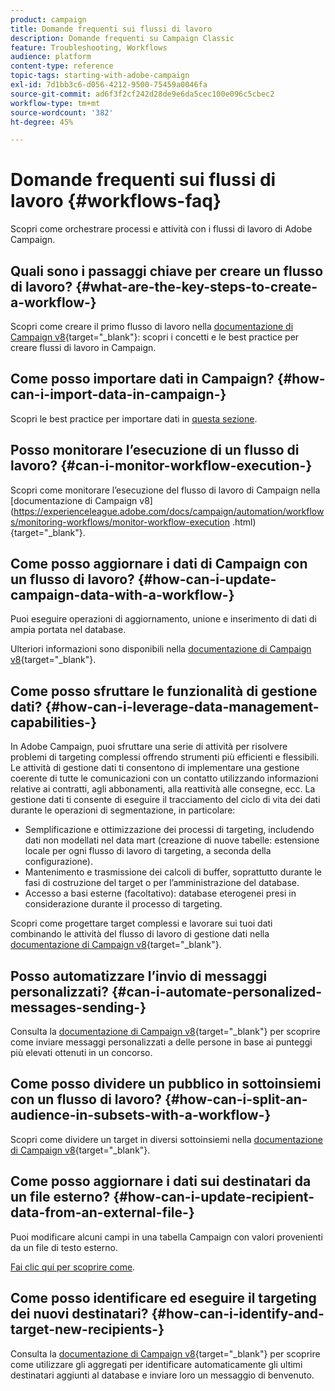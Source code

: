 ```yaml
---
product: campaign
title: Domande frequenti sui flussi di lavoro
description: Domande frequenti su Campaign Classic
feature: Troubleshooting, Workflows
audience: platform
content-type: reference
topic-tags: starting-with-adobe-campaign
exl-id: 7d1bb3c6-d056-4212-9500-75459a0046fa
source-git-commit: ad6f3f2cf242d28de9e6da5cec100e096c5cbec2
workflow-type: tm+mt
source-wordcount: '382'
ht-degree: 45%

---
```


# Domande frequenti sui flussi di lavoro {#workflows-faq}



Scopri come orchestrare processi e attività con i flussi di lavoro di Adobe Campaign.

## Quali sono i passaggi chiave per creare un flusso di lavoro? {#what-are-the-key-steps-to-create-a-workflow-}

Scopri come creare il primo flusso di lavoro nella [documentazione di Campaign v8](https://experienceleague.adobe.com/docs/campaign/automation/workflows/introduction/build-a-workflow.html?lang=it){target="_blank"}: scopri i concetti e le best practice per creare flussi di lavoro in Campaign.

## Come posso importare dati in Campaign? {#how-can-i-import-data-in-campaign-}

Scopri le best practice per importare dati in [questa sezione](../../platform/using/import-export-best-practices.md).

## Posso monitorare l’esecuzione di un flusso di lavoro? {#can-i-monitor-workflow-execution-}

Scopri come monitorare l’esecuzione del flusso di lavoro di Campaign nella [documentazione di Campaign v8]&#x200B;(https://experienceleague.adobe.com/docs/campaign/automation/workflows/monitoring-workflows/monitor-workflow-execution
.html){target="_blank"}.

## Come posso aggiornare i dati di Campaign con un flusso di lavoro? {#how-can-i-update-campaign-data-with-a-workflow-}

Puoi eseguire operazioni di aggiornamento, unione e inserimento di dati di ampia portata nel database.

Ulteriori informazioni sono disponibili nella [documentazione di Campaign v8](https://experienceleague.adobe.com/docs/campaign/automation/workflows/wf-activities/targeting-activities/update-data.html?lang=it){target="_blank"}.

## Come posso sfruttare le funzionalità di gestione dati? {#how-can-i-leverage-data-management-capabilities-}

In Adobe Campaign, puoi sfruttare una serie di attività per risolvere problemi di targeting complessi offrendo strumenti più efficienti e flessibili. Le attività di gestione dati ti consentono di implementare una gestione coerente di tutte le comunicazioni con un contatto utilizzando informazioni relative ai contratti, agli abbonamenti, alla reattività alle consegne, ecc. La gestione dati ti consente di eseguire il tracciamento del ciclo di vita dei dati durante le operazioni di segmentazione, in particolare:

* Semplificazione e ottimizzazione dei processi di targeting, includendo dati non modellati nel data mart (creazione di nuove tabelle: estensione locale per ogni flusso di lavoro di targeting, a seconda della configurazione).
* Mantenimento e trasmissione dei calcoli di buffer, soprattutto durante le fasi di costruzione del target o per l’amministrazione del database.
* Accesso a basi esterne (facoltativo): database eterogenei presi in considerazione durante il processo di targeting.

Scopri come progettare target complessi e lavorare sui tuoi dati combinando le attività del flusso di lavoro di gestione dati nella [documentazione di Campaign v8](https://experienceleague.adobe.com/docs/campaign/automation/workflows/introduction/wf-type/targeting-workflows.html?lang=it){target="_blank"}.

## Posso automatizzare l’invio di messaggi personalizzati? {#can-i-automate-personalized-messages-sending-}

Consulta la [documentazione di Campaign v8](https://experienceleague.adobe.com/docs/campaign/automation/workflows/use-cases/data-management/enrich-data.html?lang=it){target="_blank"} per scoprire come inviare messaggi personalizzati a delle persone in base ai punteggi più elevati ottenuti in un concorso.

## Come posso dividere un pubblico in sottoinsiemi con un flusso di lavoro? {#how-can-i-split-an-audience-in-subsets-with-a-workflow-}

Scopri come dividere un target in diversi sottoinsiemi nella [documentazione di Campaign v8](https://experienceleague.adobe.com/docs/campaign/automation/workflows/wf-activities/targeting-activities/split.html?lang=it){target="_blank"}.

## Come posso aggiornare i dati sui destinatari da un file esterno? {#how-can-i-update-recipient-data-from-an-external-file-}

Puoi modificare alcuni campi in una tabella Campaign con valori provenienti da un file di testo esterno.

[Fai clic qui per scoprire come](../../platform/using/import-operations-samples.md#example--enrich-the-values-with-those-of-an-external-file).

## Come posso identificare ed eseguire il targeting dei nuovi destinatari? {#how-can-i-identify-and-target-new-recipients-}

Consulta la [documentazione di Campaign v8](https://experienceleague.adobe.com/docs/campaign/automation/workflows/use-cases/data-management/using-aggregates.html?lang=it){target="_blank"} per scoprire come utilizzare gli aggregati per identificare automaticamente gli ultimi destinatari aggiunti al database e inviare loro un messaggio di benvenuto.
